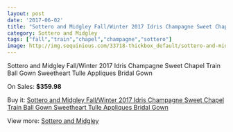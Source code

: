 ```yaml
---
layout: post
date: '2017-06-02'
title: "Sottero and Midgley Fall/Winter 2017 Idris Champagne Sweet Chapel Train Ball Gown Sweetheart Tulle Appliques Bridal Gown"
category: Sottero and Midgley
tags: ["fall","train","chapel","champagne","sottero"]
image: http://img.sequinious.com/33718-thickbox_default/sottero-and-midgley-fall-winter-2017-idris-champagne-sweet-chapel-train-ball-gown-sweetheart-tulle-appliques-bridal-gown.jpg
---
```

Sottero and Midgley Fall/Winter 2017 Idris Champagne Sweet Chapel Train Ball Gown Sweetheart Tulle Appliques Bridal Gown

On Sales: **$359.98**
<a href="https://www.sequinious.com/sottero-and-midgley/11869-sottero-and-midgley-fall-winter-2017-idris-champagne-sweet-chapel-train-ball-gown-sweetheart-tulle-appliques-bridal-gown.html"><amp-img layout="responsive" width="600" height="600" src="//img.sequinious.com/33718-thickbox_default/sottero-and-midgley-fall-winter-2017-idris-champagne-sweet-chapel-train-ball-gown-sweetheart-tulle-appliques-bridal-gown.jpg" alt="Sottero and Midgley Fall/Winter 2017 Idris Champagne Sweet Chapel Train Ball Gown Sweetheart Tulle Appliques Bridal Gown 0" /></a>
<a href="https://www.sequinious.com/sottero-and-midgley/11869-sottero-and-midgley-fall-winter-2017-idris-champagne-sweet-chapel-train-ball-gown-sweetheart-tulle-appliques-bridal-gown.html"><amp-img layout="responsive" width="600" height="600" src="//img.sequinious.com/33722-thickbox_default/sottero-and-midgley-fall-winter-2017-idris-champagne-sweet-chapel-train-ball-gown-sweetheart-tulle-appliques-bridal-gown.jpg" alt="Sottero and Midgley Fall/Winter 2017 Idris Champagne Sweet Chapel Train Ball Gown Sweetheart Tulle Appliques Bridal Gown 1" /></a>
<a href="https://www.sequinious.com/sottero-and-midgley/11869-sottero-and-midgley-fall-winter-2017-idris-champagne-sweet-chapel-train-ball-gown-sweetheart-tulle-appliques-bridal-gown.html"><amp-img layout="responsive" width="600" height="600" src="//img.sequinious.com/33721-thickbox_default/sottero-and-midgley-fall-winter-2017-idris-champagne-sweet-chapel-train-ball-gown-sweetheart-tulle-appliques-bridal-gown.jpg" alt="Sottero and Midgley Fall/Winter 2017 Idris Champagne Sweet Chapel Train Ball Gown Sweetheart Tulle Appliques Bridal Gown 2" /></a>
<a href="https://www.sequinious.com/sottero-and-midgley/11869-sottero-and-midgley-fall-winter-2017-idris-champagne-sweet-chapel-train-ball-gown-sweetheart-tulle-appliques-bridal-gown.html"><amp-img layout="responsive" width="600" height="600" src="//img.sequinious.com/33720-thickbox_default/sottero-and-midgley-fall-winter-2017-idris-champagne-sweet-chapel-train-ball-gown-sweetheart-tulle-appliques-bridal-gown.jpg" alt="Sottero and Midgley Fall/Winter 2017 Idris Champagne Sweet Chapel Train Ball Gown Sweetheart Tulle Appliques Bridal Gown 3" /></a>
<a href="https://www.sequinious.com/sottero-and-midgley/11869-sottero-and-midgley-fall-winter-2017-idris-champagne-sweet-chapel-train-ball-gown-sweetheart-tulle-appliques-bridal-gown.html"><amp-img layout="responsive" width="600" height="600" src="//img.sequinious.com/33719-thickbox_default/sottero-and-midgley-fall-winter-2017-idris-champagne-sweet-chapel-train-ball-gown-sweetheart-tulle-appliques-bridal-gown.jpg" alt="Sottero and Midgley Fall/Winter 2017 Idris Champagne Sweet Chapel Train Ball Gown Sweetheart Tulle Appliques Bridal Gown 4" /></a>

Buy it: [Sottero and Midgley Fall/Winter 2017 Idris Champagne Sweet Chapel Train Ball Gown Sweetheart Tulle Appliques Bridal Gown](https://www.sequinious.com/sottero-and-midgley/11869-sottero-and-midgley-fall-winter-2017-idris-champagne-sweet-chapel-train-ball-gown-sweetheart-tulle-appliques-bridal-gown.html "Sottero and Midgley Fall/Winter 2017 Idris Champagne Sweet Chapel Train Ball Gown Sweetheart Tulle Appliques Bridal Gown")

View more: [Sottero and Midgley](https://www.sequinious.com/106-sottero-and-midgley "Sottero and Midgley")